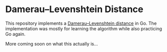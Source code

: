 # Damerau–Levenshtein Distance

This repository implements a [Damerau–Levenshtein distance](https://en.wikipedia.org/wiki/Damerau%E2%80%93Levenshtein_distance) in Go.
The implementation was mostly for learning the algorithm while also practicing Go again.

More coming soon on what this actually is...

